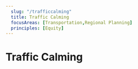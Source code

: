 ```yaml
---
  slug: "/trafficcalming"
  title: Traffic Calming
  focusAreas: [Transportation,Regional Planning]
  principles: [Equity]
---
```

# Traffic Calming